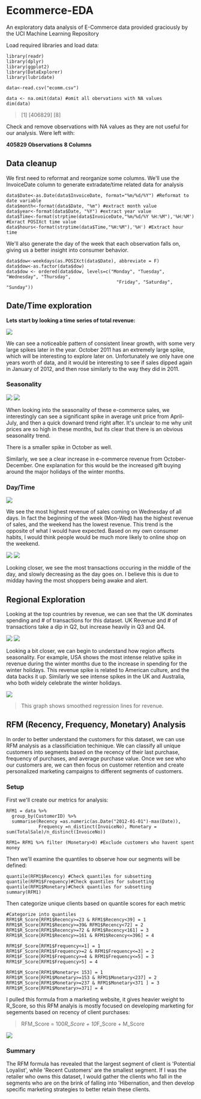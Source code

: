 # Ecommerce-EDA
An exploratory data analysis of E-Commerce data provided graciously by the UCI Machine Learning Repository

Load required libraries and load data:
```
library(readr)
library(dplyr)
library(ggplot2)
library(DataExplorer)
library(lubridate)

data<-read.csv("ecomm.csv")
```
```
data <- na.omit(data) #omit all obervations with NA values
dim(data)
```

> [1] [406829]      [8]

Check and remove observations with NA values as they are not useful for our analysis. Were left with:

**405829 Observations**
**8 Columns**

## Data cleanup
We first need to reformat and reorganize some columns. We'll use the InvoiceDate column to generate extradate/time related data for analysis
```
data$Date<-as.Date(data$InvoiceDate, format="%m/%d/%Y") #Reformat to date variable
data$month<-format(data$Date, "%m") #extract month value
data$year<-format(data$Date, "%Y") #extract year value
data$Time<-format(strptime(data$InvoiceDate,"%m/%d/%Y %H:%M"),'%H:%M') #Exract POSIXct time value
data$hours<-format(strptime(data$Time,"%H:%M"),'%H') #Extract hour time
```
We'll also generate the day of the week that each observation falls on, giving us a better insight into consumer behavior.
```
data$dow<-weekdays(as.POSIXct(data$Date), abbreviate = F)
data$dow<-as.factor(data$dow)
data$dow <- ordered(data$dow, levels=c("Monday", "Tuesday", "Wednesday", "Thursday", 
                                         "Friday", "Saturday", "Sunday"))
```

## Date/Time exploration
**Lets start by looking a time series of total revenue:**

![](images/timeseries.jpeg)

We can see a noticeable pattern of consistent linear growth, with some very large spikes later in the year. October 2011 has an extremely large spike, which will be interesting to explore later on. Unfortunately we only have one years worth of data, and it would be interesting to see if sales dipped again in January of 2012, and then rose similarly to the way they did in 2011.
### Seasonality
![](images/seasonality.jpeg)  ![](images/seasonality_revenue.jpeg)

When looking into the seasonality of these e-commerce sales, we interestingly can see a significant spike in average unit price from April-July, and then a quick downard trend right after. It's unclear to me why unit prices are so high in these months, but its clear that there is an obvious seasonality trend.

There is a smaller spike in October as well.

Similarly, we see a clear increase in e-commerce revenue from October-December. One explanation for this would be the increased gift buying around the major holidays of the winter months.

### Day/Time
![](/images/DowRevenue.jpeg)

We see the most highest revenue of sales coming on Wednesday of all days. In fact the beginning of the week (Mon-Wed) has the highest revenue of sales, and the weekend has the lowest revenue. This trend is the opposite of what I would have expected. Based on my own consumer habits, I would think people would be much more likely to online shop on the weekend.

![](/images/transactions%20per%20hour.jpeg) ![](/images/transactions_boxplot.jpeg)

Looking closer, we see the most transactions occuring in the middle of the day, and slowly decreasing as the day goes on. I believe this is due to midday having the most shoppers being awake and alert.

## Regional Exploration

Looking at the top countries by revenue, we can see that the UK dominates spending and  # of transactions for this dataset. UK Revenue and # of transactions take a dip in Q2, but increase heavily in Q3 and Q4. 

![](images/transactions_per_day.jpeg)
![](images/revenue_by_country.jpeg)


Looking a bit closer, we can begin to understand how region affects seasonality. For example, USA shows the most intense relative spike in revenue during the winter months due to the increase in spending for the winter holidays. This revenue spike is related to American culture, and the data backs it up. Similarly we see intense spikes in the UK and Australia, who both widely celebrate the winter holidays. 

![](images/topcountries_revenue.jpeg)
> This graph shows smoothed regression lines for revenue. 
## RFM (Recency, Frequency, Monetary) Analysis
In order to better understand the customers for this dataset, we can use RFM analysis as a classificiation techinique. We can classify all unique customers into segments based on the recency of their last purchase, frequency of purchases, and average purchase value. Once we see who our customers are, we can then focus on customer retention and create personalized marketing campaigns to different segments of customers. 

### Setup
First we'll create our metrics for analysis:
```
RFM1 = data %>% 
  group_by(CustomerID) %>% 
  summarise(Recency =as.numeric(as.Date("2012-01-01")-max(Date)),
            Frequency =n_distinct(InvoiceNo), Monetary = sum(TotalSale)/n_distinct(InvoiceNo)) 

RFM1= RFM1 %>% filter (Monetary>0) #Exclude customers who havent spent money
```

Then we'll examine the quantiles to observe how our segments will be defined:
```
quantile(RFM1$Recency) #Check quantiles for subsetting
quantile(RFM1$Frequency)#Check quantiles for subsetting
quantile(RFM1$Monetary)#Check quantiles for subsetting
summary(RFM1)
```

Then categorize unique clients based on quantile scores for each metric
```
#Categorize into quantiles
RFM1$R_Score[RFM1$Recency>=23 & RFM1$Recency<39] = 1
RFM1$R_Score[RFM1$Recency>=39& RFM1$Recency<72] = 2
RFM1$R_Score[RFM1$Recency>=72 & RFM1$Recency<161] = 3
RFM1$R_Score[RFM1$Recency>=161 & RFM1$Recency<=396] = 4

RFM1$F_Score[RFM1$Frequency<=1] = 1
RFM1$F_Score[RFM1$Frequency>=2 & RFM1$Frequency<=3] = 2
RFM1$F_Score[RFM1$Frequency>=4 & RFM1$Frequency<=5] = 3
RFM1$F_Score[RFM1$Frequency>5] = 4

RFM1$M_Score[RFM1$Monetary< 153] = 1
RFM1$M_Score[RFM1$Monetary>=153 & RFM1$Monetary<237] = 2
RFM1$M_Score[RFM1$Monetary>=237 & RFM1$Monetary<371 ] = 3
RFM1$M_Score[RFM1$Monetary>=371] = 4
```
I pulled this formula from a marketing website, it gives heavier weight to R_Score, so this RFM analyis is mostly focused on developing marketing for segements based on recency of client purchases:

> RFM_Score = 100*R_Score + 10*F_Score + M_Score

![](images/Customer%20Segmentation.jpeg)

### Summary
The RFM formula has revealed that the largest segment of client is 'Potential Loyalist', while 'Recent Customers' are the smallest segment. If I was the retailer who owns this dataset, I would gather the clients who fall in the segments who are on the brink of falling into 'Hibernation, and then develop specific marketing strategies to better retain these clients.
